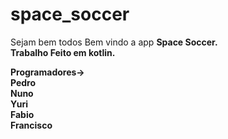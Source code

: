 # space_soccer

Sejam bem todos Bem vindo a app <b>Space Soccer. <br>
Trabalho Feito em kotlin. <br>

Programadores-> <br>
Pedro   <br>
Nuno <br>
Yuri<br>
Fabio<br>
Francisco<br>

